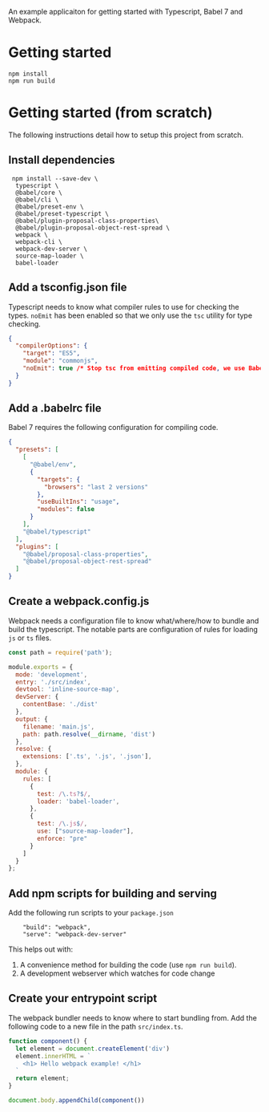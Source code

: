 An example applicaiton for getting started with Typescript, Babel 7 and  Webpack.
# Getting started
```
npm install
npm run build
```

# Getting started (from scratch)

The following instructions detail how to setup this project from scratch.

## Install dependencies

```
 npm install --save-dev \
  typescript \
  @babel/core \
  @babel/cli \
  @babel/preset-env \
  @babel/preset-typescript \
  @babel/plugin-proposal-class-properties\
  @babel/plugin-proposal-object-rest-spread \
  webpack \
  webpack-cli \
  webpack-dev-server \
  source-map-loader \
  babel-loader
```

## Add a tsconfig.json file
Typescript needs to know what compiler rules to use for checking the types. `noEmit` has been enabled so that we only use the `tsc` utility for type checking.

```json
{
  "compilerOptions": {
    "target": "ES5",
    "module": "commonjs", 
    "noEmit": true /* Stop tsc from emitting compiled code, we use Babel7 for compilation */
  }
}
```


## Add a .babelrc file
Babel 7 requires the following configuration for compiling code.
```json
{
  "presets": [
    [
      "@babel/env",
      {
        "targets": {
          "browsers": "last 2 versions"
        },
        "useBuiltIns": "usage",
        "modules": false
      }
    ],
    "@babel/typescript"
  ],
  "plugins": [
    "@babel/proposal-class-properties",
    "@babel/proposal-object-rest-spread"
  ]
}
```
## Create a webpack.config.js

Webpack needs a configuration file to know what/where/how to bundle and build the typescript. The notable parts are configuration of rules for loading `js` or `ts` files.

```js
const path = require('path');

module.exports = {
  mode: 'development',
  entry: './src/index',
  devtool: 'inline-source-map',
  devServer: {
    contentBase: './dist'
  },
  output: {
    filename: 'main.js',
    path: path.resolve(__dirname, 'dist')
  },
  resolve: {
    extensions: ['.ts', '.js', '.json'],
  },
  module: {
    rules: [
      {
        test: /\.ts?$/,
        loader: 'babel-loader',
      },
      {
        test: /\.js$/,
        use: ["source-map-loader"],
        enforce: "pre"
      }
    ]
  }
};

```

## Add npm scripts for building and serving
Add the following run scripts to your `package.json`
```
    "build": "webpack",
    "serve": "webpack-dev-server"
```
This helps out with:

1. A convenience method for building the code (use `npm run build`).
2. A development webserver which watches for code change

## Create your entrypoint script

The webpack bundler needs to know where to start bundling from. Add the following code to a new file in the path `src/index.ts`.

```ts
function component() {
  let element = document.createElement('div')
  element.innerHTML = `
    <h1> Hello webpack example! </h1>
  `
  return element;
}

document.body.appendChild(component())
```
